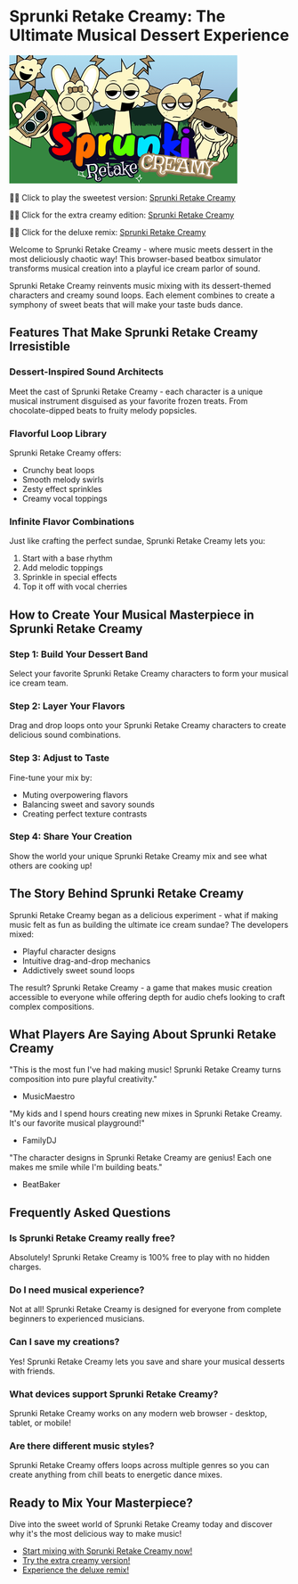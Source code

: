 # Sprunki Retake Creamy: The Ultimate Musical Dessert Experience

![Sprunki Retake Creamy](https://raw.githubusercontent.com/sprunkiscrunkly/sprunki-retake-creamy/refs/heads/main/sprunki-retake-creamy.png "Sprunki Retake Creamy")

🎵🍦 Click to play the sweetest version: [Sprunki Retake Creamy](https://sprunksters.com/sprunki-retake-creamy/ "Sprunki Retake Creamy")

🎵🍦 Click for the extra creamy edition: [Sprunki Retake Creamy](https://sprunkiscrunkly.com/sprunki-retake-creamy/ "Sprunki Retake Creamy")

🎵🍦 Click for the deluxe remix: [Sprunki Retake Creamy](https://sprunkipyramixed.com/sprunki-retake-creamy/ "Sprunki Retake Creamy")

Welcome to Sprunki Retake Creamy - where music meets dessert in the most deliciously chaotic way! This browser-based beatbox simulator transforms musical creation into a playful ice cream parlor of sound.

Sprunki Retake Creamy reinvents music mixing with its dessert-themed characters and creamy sound loops. Each element combines to create a symphony of sweet beats that will make your taste buds dance.

## Features That Make Sprunki Retake Creamy Irresistible

### Dessert-Inspired Sound Architects

Meet the cast of Sprunki Retake Creamy - each character is a unique musical instrument disguised as your favorite frozen treats. From chocolate-dipped beats to fruity melody popsicles.

### Flavorful Loop Library

Sprunki Retake Creamy offers:
- Crunchy beat loops
- Smooth melody swirls
- Zesty effect sprinkles
- Creamy vocal toppings

### Infinite Flavor Combinations

Just like crafting the perfect sundae, Sprunki Retake Creamy lets you:
1. Start with a base rhythm
2. Add melodic toppings
3. Sprinkle in special effects
4. Top it off with vocal cherries

## How to Create Your Musical Masterpiece in Sprunki Retake Creamy

### Step 1: Build Your Dessert Band
Select your favorite Sprunki Retake Creamy characters to form your musical ice cream team.

### Step 2: Layer Your Flavors
Drag and drop loops onto your Sprunki Retake Creamy characters to create delicious sound combinations.

### Step 3: Adjust to Taste
Fine-tune your mix by:
- Muting overpowering flavors
- Balancing sweet and savory sounds
- Creating perfect texture contrasts

### Step 4: Share Your Creation
Show the world your unique Sprunki Retake Creamy mix and see what others are cooking up!

## The Story Behind Sprunki Retake Creamy

Sprunki Retake Creamy began as a delicious experiment - what if making music felt as fun as building the ultimate ice cream sundae? The developers mixed:
- Playful character designs
- Intuitive drag-and-drop mechanics
- Addictively sweet sound loops

The result? Sprunki Retake Creamy - a game that makes music creation accessible to everyone while offering depth for audio chefs looking to craft complex compositions.

## What Players Are Saying About Sprunki Retake Creamy

"This is the most fun I've had making music! Sprunki Retake Creamy turns composition into pure playful creativity."

- MusicMaestro

"My kids and I spend hours creating new mixes in Sprunki Retake Creamy. It's our favorite musical playground!"

- FamilyDJ

"The character designs in Sprunki Retake Creamy are genius! Each one makes me smile while I'm building beats."

- BeatBaker

## Frequently Asked Questions

### Is Sprunki Retake Creamy really free?
Absolutely! Sprunki Retake Creamy is 100% free to play with no hidden charges.

### Do I need musical experience?
Not at all! Sprunki Retake Creamy is designed for everyone from complete beginners to experienced musicians.

### Can I save my creations?
Yes! Sprunki Retake Creamy lets you save and share your musical desserts with friends.

### What devices support Sprunki Retake Creamy?
Sprunki Retake Creamy works on any modern web browser - desktop, tablet, or mobile!

### Are there different music styles?
Sprunki Retake Creamy offers loops across multiple genres so you can create anything from chill beats to energetic dance mixes.

## Ready to Mix Your Masterpiece?

Dive into the sweet world of Sprunki Retake Creamy today and discover why it's the most delicious way to make music!

- [Start mixing with Sprunki Retake Creamy now!](https://sprunksters.com/sprunki-retake-creamy/)
- [Try the extra creamy version!](https://sprunkiscrunkly.com/sprunki-retake-creamy/)
- [Experience the deluxe remix!](https://sprunkipyramixed.com/sprunki-retake-creamy/)
